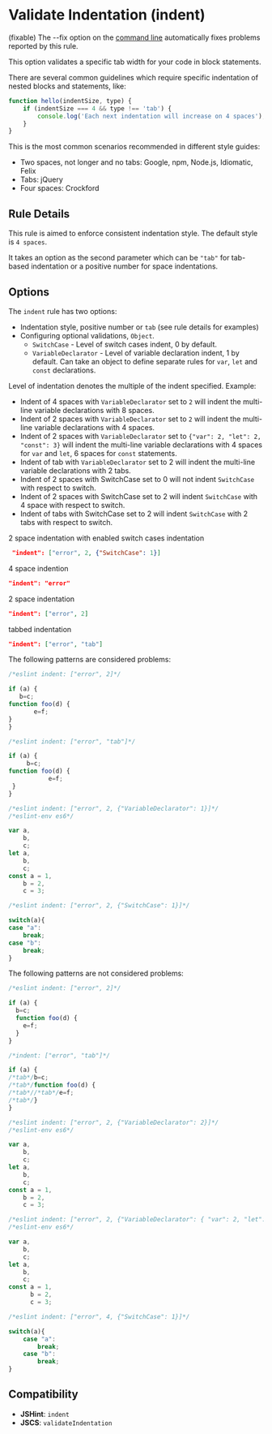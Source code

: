 # Validate Indentation (indent)

(fixable) The --fix option on the [command line](../user-guide/command-line-interface#fix) automatically fixes problems reported by this rule.

This option validates a specific tab width for your code in block statements.

There are several common guidelines which require specific indentation of nested blocks and statements, like:

```js
function hello(indentSize, type) {
    if (indentSize === 4 && type !== 'tab') {
        console.log('Each next indentation will increase on 4 spaces');
    }
}
```

This is the most common scenarios recommended in different style guides:

* Two spaces, not longer and no tabs: Google, npm, Node.js, Idiomatic, Felix
* Tabs: jQuery
* Four spaces: Crockford

## Rule Details

This rule is aimed to enforce consistent indentation style. The default style is `4 spaces`.

It takes an option as the second parameter which can be `"tab"` for tab-based indentation or a positive number for space indentations.

## Options

The `indent` rule has two options:

* Indentation style, positive number or `tab` (see rule details for examples)
* Configuring optional validations, `Object`.
    * `SwitchCase` - Level of switch cases indent, 0 by default.
    * `VariableDeclarator` - Level of variable declaration indent, 1 by default. Can take an object to define separate rules for `var`, `let` and `const` declarations.

Level of indentation denotes the multiple of the indent specified. Example:

* Indent of 4 spaces with `VariableDeclarator` set to `2` will indent the multi-line variable declarations with 8 spaces.
* Indent of 2 spaces with `VariableDeclarator` set to `2` will indent the multi-line variable declarations with 4 spaces.
* Indent of 2 spaces with `VariableDeclarator` set to `{"var": 2, "let": 2, "const": 3}` will indent the multi-line variable declarations with 4 spaces for `var` and `let`, 6 spaces for `const` statements.
* Indent of tab with `VariableDeclarator` set to 2 will indent the multi-line variable declarations with 2 tabs.
* Indent of 2 spaces with SwitchCase set to 0 will not indent `SwitchCase` with respect to switch.
* Indent of 2 spaces with SwitchCase set to 2 will indent `SwitchCase` with 4 space with respect to switch.
* Indent of tabs with SwitchCase set to 2 will indent `SwitchCase` with 2 tabs with respect to switch.


2 space indentation with enabled switch cases indentation

```json
 "indent": ["error", 2, {"SwitchCase": 1}]
```

4 space indention

```json
"indent": "error"
```

2 space indentation

```json
"indent": ["error", 2]
```

tabbed indentation

```json
"indent": ["error", "tab"]
```

The following patterns are considered problems:

```js
/*eslint indent: ["error", 2]*/

if (a) {
   b=c;
function foo(d) {
       e=f;
}
}
```

```js
/*eslint indent: ["error", "tab"]*/

if (a) {
     b=c;
function foo(d) {
           e=f;
 }
}
```

```js
/*eslint indent: ["error", 2, {"VariableDeclarator": 1}]*/
/*eslint-env es6*/

var a,
    b,
    c;
let a,
    b,
    c;
const a = 1,
    b = 2,
    c = 3;
```

```js
/*eslint indent: ["error", 2, {"SwitchCase": 1}]*/

switch(a){
case "a":
    break;
case "b":
    break;
}
```

The following patterns are not considered problems:

```js
/*eslint indent: ["error", 2]*/

if (a) {
  b=c;
  function foo(d) {
    e=f;
  }
}
```

```js
/*indent: ["error", "tab"]*/

if (a) {
/*tab*/b=c;
/*tab*/function foo(d) {
/*tab*//*tab*/e=f;
/*tab*/}
}
```

```js
/*eslint indent: ["error", 2, {"VariableDeclarator": 2}]*/
/*eslint-env es6*/

var a,
    b,
    c;
let a,
    b,
    c;
const a = 1,
    b = 2,
    c = 3;
```

```js
/*eslint indent: ["error", 2, {"VariableDeclarator": { "var": 2, "let": 2, "const": 3}}]*/
/*eslint-env es6*/

var a,
    b,
    c;
let a,
    b,
    c;
const a = 1,
      b = 2,
      c = 3;
```

```js
/*eslint indent: ["error", 4, {"SwitchCase": 1}]*/

switch(a){
    case "a":
        break;
    case "b":
        break;
}
```


## Compatibility

* **JSHint**: `indent`
* **JSCS**: `validateIndentation`
